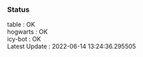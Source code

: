 ### Status


table : OK  
hogwarts : OK  
icy-bot : OK  
Latest Update : 2022-06-14 13:24:36.295505
